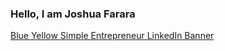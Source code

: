 ### Hello, I am Joshua Farara 
[Blue Yellow Simple Entrepreneur LinkedIn Banner ](https://github.com/JoshuaFarara/JoshuaFarara/assets/109557415/0d2198eb-de6a-4566-b6e3-1441c9f98ebd)

<!--!

- 🔭 I’m currently working on ...
- 🌱 I’m currently learning ...
- 👯 I’m looking to collaborate on ...
- 🤔 I’m looking for help with ...
- 💬 Ask me about ...
- 📫 How to reach me: ...
- 😄 Pronouns: ...
- ⚡ Fun fact: ...
-->

